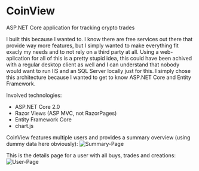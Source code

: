 # CoinView
ASP.NET Core application for tracking crypto trades

I built this because I wanted to. I know there are free services out there that provide way more features, but I simply wanted to make everything fit exacly my needs and to not rely on a third party at all. Using a web-aplication for all of this is a pretty stupid idea, this could have been achived with a regular desktop client as well and I can understand that nobody would want to run IIS and an SQL Server locally just for this. I simply chose this architecture because I wanted to get to know ASP.NET Core and Entity Framework.

Involved technologies:
- ASP.NET Core 2.0
- Razor Views (ASP MVC, not RazorPages)
- Entity Framework Core
- chart.js

CoinView features multiple users and provides a summary overview (using dummy data here obviously):
![Summary-Page](http://www.janislanger.com/games/CoinView/2018-02-24_CoinView_02.png)

This is the details page for a user with all buys, trades and creations:
![User-Page](http://www.janislanger.com/games/CoinView/2018-02-24_CoinView_01.png)
